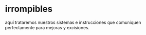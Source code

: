 # irrompibles
aquí trataremos nuestros sistemas e instrucciones que comuniquen perfectamente para mejoras y excisiones.

